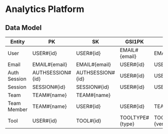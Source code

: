 # Analytics Platform

## Data Model

| Entity       | PK               | SK               | GSI1PK          | GSI1SK                | GSI2PK | GSI2SK |
| ------------ | ---------------- | ---------------- | --------------- | --------------------- | ------ | ------ |
| User         | USER#{id}        | USER#{id}        | EMAIL#{email}   | EMAIL#{email}         |        |        |
| Email        | EMAIL#{email}    | EMAIL#{email}    | USER#{id}       | USER#{id}             |        |        |
| Auth Session | AUTHSESSION#{id} | AUTHSESSION#{id} | USER#{id}       | USER#{id}             |        |        |
| Session      | SESSION#{id}     | SESSION#{id}     | USER#{id}       | USER#{id}             |        |        |
| Team         | TEAM#{name}      | TEAM#{name}      |                 |                       |        |        |
| Team Member  | TEAM#{name}      | USER#{id}        | USER#{id}       | TEAM#{name}           |        |        |
| Tool         | USER#{id}        | TOOL#{id}        | TOOLTYPE#{type} | TOOLVERSION#{version} |        |        |

